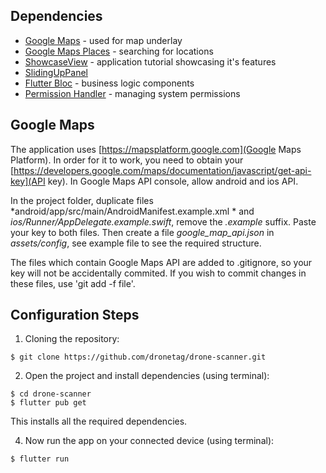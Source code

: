 
## Dependencies

- [Google Maps](https://pub.dev/packages/google_maps_flutter) - used for map underlay
- [Google Maps Places](https://pub.dev/packages/flutter_google_places_hoc081098) - searching for locations
- [ShowcaseView](https://pub.dev/packages/showcaseview) - application tutorial showcasing it's features
- [SlidingUpPanel](https://pub.dev/packages/sliding_up_panel)
- [Flutter Bloc](https://pub.dev/packages/flutter_bloc) - business logic components
- [Permission Handler](https://pub.dev/packages/permission_handler) - managing system permissions

## Google Maps

The application uses [https://mapsplatform.google.com](Google Maps Platform). In order for it to work, you need to obtain your [https://developers.google.com/maps/documentation/javascript/get-api-key](API key). In Google Maps API console, allow android and ios API.

In the project folder, duplicate files *android/app/src/main/AndroidManifest.example.xml * and *ios/Runner/AppDelegate.example.swift*, remove the *.example* suffix. Paste your key to both files. Then create a file *google_map_api.json* in *assets/config*, see example file to see the required structure.

The files which contain Google Maps API are added to .gitignore, so your key will not be accidentally commited. If you wish to commit changes in these files, use 'git add -f file'.

## Configuration Steps
1. Cloning the repository:

```
$ git clone https://github.com/dronetag/drone-scanner.git
```

2. Open the project and install dependencies (using terminal):

```
$ cd drone-scanner
$ flutter pub get
```
This installs all the required dependencies.


4. Now run the app on your connected device (using terminal):

`$ flutter run`
